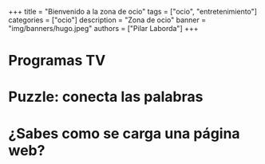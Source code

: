 +++
title = "Bienvenido a la zona de ocio"
tags = ["ocio", "entretenimiento"]
categories = ["ocio"]
description = "Zona de ocio"
banner = "img/banners/hugo.jpeg"
authors = ["Pilar Laborda"]
+++

# Programas TV


# Puzzle: conecta las palabras


# ¿Sabes como se carga una página web?